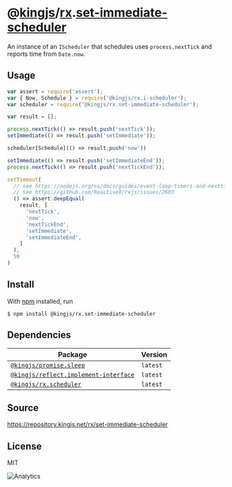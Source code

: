 # @[kingjs][@kingjs]/[rx][ns0].[set-immediate-scheduler][ns1]
An instance of an `IScheduler` that schedules uses `process.nextTick` and reports time from `Date.now`.
## Usage
```js
var assert = require('assert');
var { Now, Schedule } = require('@kingjs/rx.i-scheduler');
var scheduler = require('@kingjs/rx.set-immediate-scheduler');

var result = [];

process.nextTick(() => result.push('nextTick'));
setImmediate(() => result.push('setImmediate'));

scheduler[Schedule](() => result.push('now'))

setImmediate(() => result.push('setImmediateEnd'));
process.nextTick(() => result.push('nextTickEnd'));

setTimeout(
  // see https://nodejs.org/es/docs/guides/event-loop-timers-and-nexttick/
  // see https://github.com/ReactiveX/rxjs/issues/2603
  () => assert.deepEqual(
    result, [
      'nextTick',
      'now',
      'nextTickEnd',
      'setImmediate',
      'setImmediateEnd',
    ]
  ), 
  50
)
```






## Install
With [npm](https://npmjs.org/) installed, run
```
$ npm install @kingjs/rx.set-immediate-scheduler
```
## Dependencies
|Package|Version|
|---|---|
|[`@kingjs/promise.sleep`](https://www.npmjs.com/package/@kingjs/promise.sleep)|`latest`|
|[`@kingjs/reflect.implement-interface`](https://www.npmjs.com/package/@kingjs/reflect.implement-interface)|`latest`|
|[`@kingjs/rx.scheduler`](https://www.npmjs.com/package/@kingjs/rx.scheduler)|`latest`|
## Source
https://repository.kingjs.net/rx/set-immediate-scheduler
## License
MIT

![Analytics](https://analytics.kingjs.net/rx/set-immediate-scheduler)

[@kingjs]: https://www.npmjs.com/package/kingjs
[ns0]: https://www.npmjs.com/package/@kingjs/rx
[ns1]: https://www.npmjs.com/package/@kingjs/rx.set-immediate-scheduler
